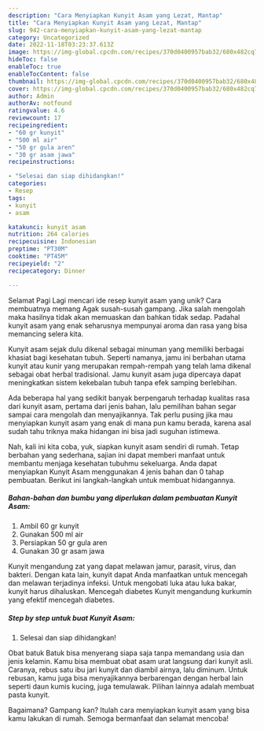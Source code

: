 ```yaml
---
description: "Cara Menyiapkan Kunyit Asam yang Lezat, Mantap"
title: "Cara Menyiapkan Kunyit Asam yang Lezat, Mantap"
slug: 942-cara-menyiapkan-kunyit-asam-yang-lezat-mantap
category: Uncategorized
date: 2022-11-18T03:23:37.613Z
image: https://img-global.cpcdn.com/recipes/370d0400957bab32/680x482cq70/kunyit-asam-foto-resep-utama.jpg
hideToc: false
enableToc: true
enableTocContent: false
thumbnail: https://img-global.cpcdn.com/recipes/370d0400957bab32/680x482cq70/kunyit-asam-foto-resep-utama.jpg
cover: https://img-global.cpcdn.com/recipes/370d0400957bab32/680x482cq70/kunyit-asam-foto-resep-utama.jpg
author: Admin
authorAv: notfound
ratingvalue: 4.6
reviewcount: 17
recipeingredient:
- "60 gr kunyit"
- "500 ml air"
- "50 gr gula aren"
- "30 gr asam jawa"
recipeinstructions:

- "Selesai dan siap dihidangkan!"
categories:
- Resep
tags:
- kunyit
- asam

katakunci: kunyit asam 
nutrition: 264 calories
recipecuisine: Indonesian
preptime: "PT30M"
cooktime: "PT45M"
recipeyield: "2"
recipecategory: Dinner

---
```



Selamat Pagi Lagi mencari ide resep kunyit asam yang unik? Cara membuatnya memang Agak susah-susah gampang. Jika salah mengolah maka hasilnya tidak akan memuaskan dan bahkan tidak sedap. Padahal kunyit asam yang enak seharusnya mempunyai aroma dan rasa yang bisa memancing selera kita.


Kunyit asam sejak dulu dikenal sebagai minuman yang memiliki berbagai khasiat bagi kesehatan tubuh. Seperti namanya, jamu ini berbahan utama kunyit atau kunir yang merupakan rempah-rempah yang telah lama dikenal sebagai obat herbal tradisional. Jamu kunyit asam juga dipercaya dapat meningkatkan sistem kekebalan tubuh tanpa efek samping berlebihan.

Ada beberapa hal yang sedikit banyak berpengaruh terhadap kualitas rasa dari kunyit asam, pertama dari jenis bahan, lalu pemilihan bahan segar sampai cara mengolah dan menyajikannya. Tak perlu pusing jika mau menyiapkan kunyit asam yang enak di mana pun kamu berada, karena asal sudah tahu triknya maka hidangan ini bisa jadi suguhan istimewa.


Nah, kali ini kita coba, yuk, siapkan kunyit asam sendiri di rumah. Tetap berbahan yang sederhana, sajian ini dapat memberi manfaat untuk membantu menjaga kesehatan tubuhmu sekeluarga. Anda dapat menyiapkan Kunyit Asam menggunakan 4 jenis bahan dan 0 tahap pembuatan. Berikut ini langkah-langkah untuk membuat hidangannya.

<!--inarticleads1-->

##### Bahan-bahan dan bumbu yang diperlukan dalam pembuatan Kunyit Asam:

1. Ambil 60 gr kunyit
1. Gunakan 500 ml air
1. Persiapkan 50 gr gula aren
1. Gunakan 30 gr asam jawa


Kunyit mengandung zat yang dapat melawan jamur, parasit, virus, dan bakteri. Dengan kata lain, kunyit dapat Anda manfaatkan untuk mencegah dan melawan terjadinya infeksi. Untuk mengobati luka atau luka bakar, kunyit harus dihaluskan. Mencegah diabetes Kunyit mengandung kurkumin yang efektif mencegah diabetes. 

<!--inarticleads2-->

##### Step by step untuk buat Kunyit Asam:


1. Selesai dan siap dihidangkan!

Obat batuk Batuk bisa menyerang siapa saja tanpa memandang usia dan jenis kelamin. Kamu bisa membuat obat asam urat langsung dari kunyit asli. Caranya, rebus satu ibu jari kunyit dan diambil airnya, lalu diminum. Untuk rebusan, kamu juga bisa menyajikannya berbarengan dengan herbal lain seperti daun kumis kucing, juga temulawak. Pilihan lainnya adalah membuat pasta kunyit. 

Bagaimana? Gampang kan? Itulah cara menyiapkan kunyit asam yang bisa kamu lakukan di rumah. Semoga bermanfaat dan selamat mencoba!
